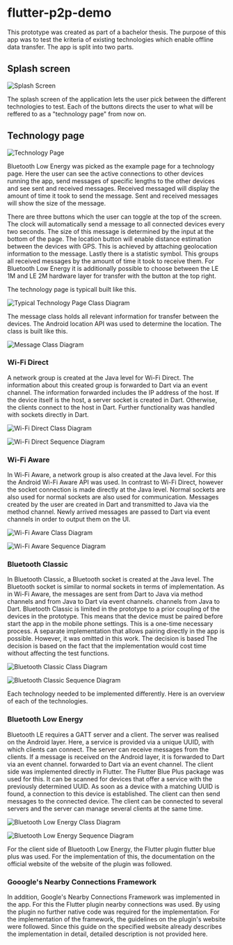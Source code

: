 # flutter-p2p-demo

This prototype was created as part of a bachelor thesis. The purpose of this app was to test the kriteria of existing technologies which enable offline data transfer. The app is split into two parts.

## Splash screen

![Splash Screen](./documentation/static/Main.png)

The splash screen of the application lets the user pick between the different technologies to test. Each of the buttons directs the user to what will be reffered to as a "technology page" from now on.

## Technology page

![Technology Page](./documentation/static/BluetoothLePage.png)

Bluetooth Low Energy was picked as the example page for a technology page. Here the user can see the active connections to other devices running the app, send messages of specific lengths to the other devices and see sent and received messages. Received messaged will display the amount of time it took to send the message. Sent and received messages will show the size of the message.

There are three buttons which the user can toggle at the top of the screen. The clock will automatically send a message to all connected devices every two seconds. The size of this message is determined by the input at the bottom of the page. The location button will enable distance estimation between the devices with GPS. This is achieved by attaching geolocation information to the message. Lastly there is a statistic symbol. This groups all received messages by the amount of time it took to receive them. For Bluetooth Low Energy it is additionally possible to choose between the LE 1M and LE 2M hardware layer for transfer with the button at the top right.

The technology page is typicall built like this.

![Typical Technology Page Class Diagram](./documentation/static/diagrams/class/flutter.drawio.svg)

The message class holds all relevant information for transfer between the devices. The Android location API was used to determine the location. The class is built like this.

![Message Class Diagram](./documentation/static/diagrams/class/nachricht.drawio.svg)

### Wi-Fi Direct

A network group is created at the Java level for Wi-Fi Direct. The information about this created group is forwarded to Dart via an event channel. The information forwarded includes the IP address of the host. If the device itself is the host, a server socket is created in Dart. Otherwise, the clients connect to the host in Dart. Further functionality was handled with sockets directly in Dart.

![Wi-Fi Direct Class Diagram](./documentation/static/diagrams/class/WiFiDirectClassDiagram.drawio.svg)

![Wi-Fi Direct Sequence Diagram](./documentation/static/diagrams/sequence/WiFiDirectSequence.png)

### Wi-Fi Aware

In Wi-Fi Aware, a network group is also created at the Java level. For this the Android Wi-Fi Aware API was used. In contrast to Wi-Fi Direct, however the socket connection is made directly at the Java level. Normal sockets are also used for normal sockets are also used for communication. Messages created by the user are created in Dart and transmitted to Java via the method channel. Newly arrived messages are passed to Dart via event channels in order to output them on the UI.

![Wi-Fi Aware Class Diagram](./documentation/static/diagrams/class/WiFiAwareClassDiagram.drawio.svg)

![Wi-Fi Aware Sequence Diagram](./documentation/static/diagrams/sequence/WiFiAwareSequence.png)

### Bluetooth Classic

In Bluetooth Classic, a Bluetooth socket is created at the Java level. The Bluetooth socket is similar to normal sockets in terms of implementation. As in Wi-Fi Aware, the messages are sent from Dart to Java via method channels and from Java to Dart via event channels. channels from Java to Dart. Bluetooth Classic is limited in the prototype to a prior coupling of the devices in the prototype. This means that the device must be paired before start the app in the mobile phone settings. This is a one-time necessary process. A separate implementation that allows pairing directly in the app is possible. However, it was omitted in this work. The decision is based The decision is based on the fact that the implementation would cost time without affecting the test functions.

![Bluetooth Classic Class Diagram](./documentation/static/diagrams/class/BluetoothClassicClassDiagram.drawio.svg)

![Bluetooth Classic Sequence Diagram](./documentation/static/diagrams/sequence/BluetoothClassicSequence.png)

Each technology needed to be implemented differently. Here is an overview of each of the technologies.

### Bluetooth Low Energy

Bluetooth LE requires a GATT server and a client. The server was realised on the Android layer. Here, a service is provided via a unique UUID, with which clients can connect. The server can receive messages from the clients. If a message is received on the Android layer, it is forwarded to Dart via an event channel. forwarded to Dart via an event channel. The client side was implemented directly in Flutter. The Flutter Blue Plus package was used for this. It can be scanned for devices that offer a service with the previously determined UUID. As soon as a device with a matching UUID is found, a connection to this device is established. The client can then send messages to the connected device. The client can be connected to several servers and the server can manage several clients at the same time.

![Bluetooth Low Energy Class Diagram](./documentation/static/diagrams/class/BleGattServerClassDiagram.drawio.svg)

![Bluetooth Low Energy Sequence Diagram](./documentation/static/diagrams/sequence/BLESequence.png)

For the client side of Bluetooth Low Energy, the Flutter plugin flutter blue plus was used. For the implementation of this, the documentation on the official website of the website of the plugin was followed.

### Gooogle's Nearby Connections Framework

In addition, Google's Nearby Connections Framework was implemented in the app. For this the Flutter plugin nearby connections was used. By using the plugin no further native code was required for the implementation. For the implementation of the framework, the guidelines on the plugin's website were followed. Since this guide on the specified website already describes the implementation in detail, detailed description is not provided here.